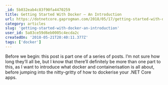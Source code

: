 ```yaml
---
_id: 5b032eab4c83f90fa4470259
title: Getting Started With Docker – An Introduction
url: https://dotnetcore.gaprogman.com/2018/05/17/getting-started-with-docker-an-introduction/
category: articles
slug: 'getting-started-with-docker-an-introduction'
user_id: 5a83ce59d6eb0005c4ecda2c
createdOn: '2018-05-21T20:40:11.377Z'
tags: ['docker']
---
```


Before we begin: this post is part one of a series of posts. I’m not sure how long they’ll all be, but I know that there’ll definitely be more than one part to this, as I want to introduce what docker and containerisation is all about, before jumping into the nitty-gritty of how to dockerise your .NET Core apps.


